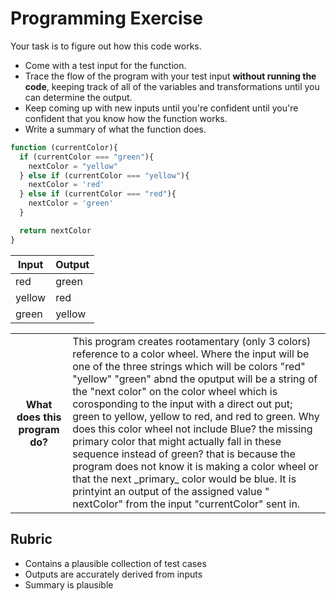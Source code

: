 # Programming Exercise

Your task is to figure out how this code works.

* Come with a test input for the function.
* Trace the flow of the program with your test input **without running the code**, keeping track of all of the variables and transformations until you can determine the output.
* Keep coming up with new inputs until you're confident until you're confident that you know how the function works.
* Write a summary of what the function does.

```js
function (currentColor){
  if (currentColor === "green"){
    nextColor = "yellow"
  } else if (currentColor === "yellow"){
    nextColor = 'red'
  } else if (currentColor === "red"){
    nextColor = 'green'
  }

  return nextColor
}
```

| Input | Output |
| ----------- | ----------- |
|  red        |    green    | 
|  yellow     |    red      | 
|  green      |    yellow   | 

<table>
  <tr>
    <th>What does this program do?</th>
    <td>This program creates rootamentary (only 3 colors) reference to a color wheel. Where the input will be one of the three strings which will be colors "red" "yellow" "green" abnd the oputput will be a string of the "next color" on the color wheel which is corosponding to the input with a direct out put; green to yellow, yellow to red, and red to green. Why does this color wheel not include Blue? the missing primary color that might actually fall in these sequence instead of green? that is because the program does not know it is making a color wheel or that the next _primary_ color would be blue. It is printyint an output of the assigned value "
nextColor" from the input "currentColor" sent in. </td>
  </tr>
</table>

## Rubric

* Contains a plausible collection of test cases
* Outputs are accurately derived from inputs
* Summary is plausible
